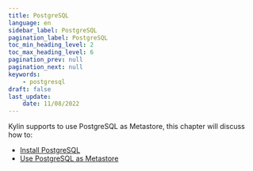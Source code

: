 ```yaml
---
title: PostgreSQL
language: en
sidebar_label: PostgreSQL
pagination_label: PostgreSQL
toc_min_heading_level: 2
toc_max_heading_level: 6
pagination_prev: null
pagination_next: null
keywords:
    - postgresql
draft: false
last_update:
    date: 11/08/2022
---
```


Kylin supports to use PostgreSQL as Metastore, this chapter will discuss how to:

- [Install PostgreSQL](install_postgresql.md)
- [Use PostgreSQL as Metastore](default_metastore.md)
